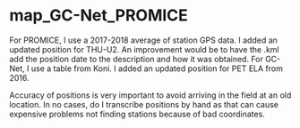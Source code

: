 # map_GC-Net_PROMICE

For PROMICE, I use a 2017-2018 average of station GPS data. I added an updated position for THU-U2. An improvement would be to have the .kml add the position date to the description and how it was obtained.
For GC-Net, I use a table from Koni. I added an updated position for PET ELA from 2016.

Accuracy of positions is very important to avoid arriving in the field at an old location. In no cases, do I transcribe positions by hand as that can cause expensive problems not finding stations because of bad coordinates.

